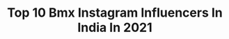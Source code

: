 ---
title: Top 10 Bmx Instagram Influencers In India In 2021
description: >-
  Find top bmx Instagram influencers in India in 2021. Most popular hashtags: #bmx #mtb #bikelife #bike.
platform: Instagram
hits: 18
text_top: Analyze the best Instagram accounts on inBeat.
text_bottom: Our database holds 18 Instagram influencers like this in India for you to connect with.
profiles:
  - username: "pravin_habib8e"
    fullname: >-
      Pravin Habib
    bio: >-
      FLATLAND BMX RIDER Represented India 🇮🇳 at CHUNCHEON INTERNATIONAL LEISURE GAMES,South Korea 2016 🥉 at Indian Extreme Nationals Crew-@team8e_official
    location: "India"
    followers: 10883
    engagement: 503
    commentsToLikes: 0.057295
    id: ck9h9zkcqall60j78f39ekg4p
    verified: false
    hashtags: "#fun, #bmx, #bikelife, #peace"
  - username: "karthik_stunts"
    fullname: >-
      𝚅𝙸𝙿𝙴𝚁_𝙵𝚁𝙴𝙴𝚂𝚃𝚈𝙻𝙴𝚁࿐
    bio: >-
      ᴍᴛʙ ꜰʀᴇᴇꜱᴛʏʟᴇ ᴀᴛʜʟᴇᴛᴇ . . . ꧁•𝙺_𝚂࿐ . . . ɪғ sᴛᴜɴᴛʀɪᴅɪɴɢ ɪs ᴄʀɪᴍᴇ ᴛʜᴇɴ ɪ'ᴍ ᴀ ᴄʀɪᴍɪɴᴀʟ😈 . . . . ꜱᴛᴜɴᴛʀɪᴅᴇʀ⚡
    location: "India"
    followers: 3043
    engagement: 4058
    commentsToLikes: 0.109203
    id: ck9wilhj62t4g0j78a1fbtlh0
    verified: false
    hashtags: "#keralaattraction, #instagay, #chennai, #wheelie"
  - username: "_angryza_"
    fullname: >-
      Dragongirl
    bio: >-
      My love for everything is temporary except my love for bike 👿⚡️ DM for shoot and collaboration Bilmola❣️Ntorqgirl🥰 Kuppiest @_craft_lady_1
    location: "India"
    followers: 3127
    engagement: 2580
    commentsToLikes: 0.109652
    id: ck9wgyrpkvjgd0j78uwi5w2to
    verified: false
    hashtags: "#v3, #cars, #keralaattraction, #vscokerala"
  - username: "louis_rogerr"
    fullname: >-
      𝖑𝖔𝖚𝖎𝖘 𝖗𝖔𝖌𝖊𝖗
    bio: >-
      (❁‿❁) @uds_shop_
    location: "India"
    followers: 3195
    engagement: 1720
    commentsToLikes: 0.123055
    id: ckap4mnep7y3s0i788atyqm53
    verified: false
    hashtags: "#scootering, #lifestyle, #freestylescooter, #booter"
  - username: "jaspalbmx_8e"
    fullname: >-
      JASPAL BMX 🚲
    bio: >-
      {Indian national 🇮🇳2018 gold🥇 medalist 🥇gold medalist in Mumbai 1st dirt pump🚲 track 2019 Family of 4.0million on TIK TOK @team8e_official YouTube❤️ 👇
    location: "India"
    followers: 8088
    engagement: 545
    commentsToLikes: 0.010265
    id: ck8wcxownd50d0j78c4eyyjqn
    verified: false
    hashtags: "#bmxlove, #mxtakatakcreator, #cycling, #bhfyp"
  - username: "the_tallcapo"
    fullname: >-
      akshay_sachu
    bio: >-
      Judge less & love more... #biker _2 wheels😘😘😘 _4 wheels😍 #family #frnds #food #pets #modeling #kindness #unconditional_luv ❤️ @the_tallcapo
    location: "India"
    followers: 7327
    engagement: 1583
    commentsToLikes: 0.075257
    id: ck9wimg7i2xwr0j78cja2uard
    verified: false
    hashtags: "#keraladiaries, #racebilke, #ride, #art"
  - username: "the__clutchbreaker"
    fullname: >-
      NS BIKER || PULSARIAN
    bio: >-
      "ओम नमः शिवाय" Travel holic 🌎 BELLA | NS200 💙 KL 05 AUG 20 🎉 PSYCHêDELIC 👽 LIFE ON TWO WHEELS #WAKE__UP #GEAR__UP #PACK__UP #THEN_ITS_1_DOWN_5_UP
    location: "India"
    followers: 4462
    engagement: 1830
    commentsToLikes: 0.105956
    id: ckaotankrv2cr0i78mxsmy6h8
    verified: false
    hashtags: "#instacar, #motorbike, #mtblife, #biker"
  - username: "abhishekstunts"
    fullname: >-
      Abhishek singh️️️🇮🇳
    bio: >-
      Winner of mtbstunt world championships since 2017 🌍 Dm for paid collaboration Email=abhishekbhilai9@gmail.com📩 Youtube👇🏻
    location: "India"
    followers: 8605
    engagement: 1863
    commentsToLikes: 0.013156
    id: ck9wilvp92v590j78hvttxs6v
    verified: false
    hashtags: "#maguraofficial, #bmx, #abhishekstunts, #bikes"
  - username: "wazid_stuntogenius"
    fullname: >-
      Sheikh Wazid Ali
    bio: >-
      Professional MTB freestyle athlete🚴‍♂️ You must know I am the best🔝 DM for paid collaborations📩 Team @infinityriderzzkolkata YouTuber 🇮🇳 33k Latest👇🏻
    location: "India"
    followers: 16619
    engagement: 794
    commentsToLikes: 0.032950
    id: ck5zm5wjslykp0i14893sgkii
    verified: false
    hashtags: "#mtblife, #wealth, #dirtjump, #flamingo"
  - username: "squadrann"
    fullname: >-
      SquadRann
    bio: >-
      A group of highly skilled young athletes/social media influencers pushing the barriers of what's possible. Email, DM or Call for events/collaborations
    location: "India"
    followers: 88881
    engagement: 199
    commentsToLikes: 0.004097
    id: ck6tkc21y4eoz0j71d7t72cua
    verified: false
    hashtags: "#don, #lockdown, #squadrann, #squadrannkillinit"
---
